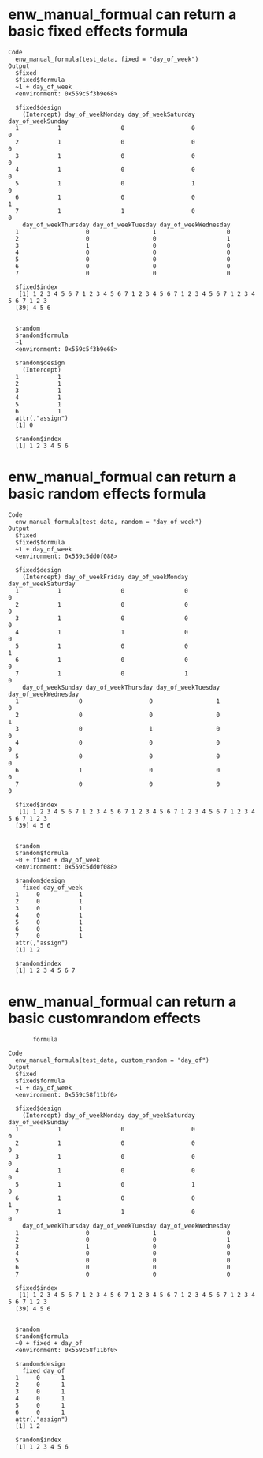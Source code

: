 # enw_manual_formual can return a basic fixed effects formula

    Code
      enw_manual_formula(test_data, fixed = "day_of_week")
    Output
      $fixed
      $fixed$formula
      ~1 + day_of_week
      <environment: 0x559c5f3b9e68>
      
      $fixed$design
        (Intercept) day_of_weekMonday day_of_weekSaturday day_of_weekSunday
      1           1                 0                   0                 0
      2           1                 0                   0                 0
      3           1                 0                   0                 0
      4           1                 0                   0                 0
      5           1                 0                   1                 0
      6           1                 0                   0                 1
      7           1                 1                   0                 0
        day_of_weekThursday day_of_weekTuesday day_of_weekWednesday
      1                   0                  1                    0
      2                   0                  0                    1
      3                   1                  0                    0
      4                   0                  0                    0
      5                   0                  0                    0
      6                   0                  0                    0
      7                   0                  0                    0
      
      $fixed$index
       [1] 1 2 3 4 5 6 7 1 2 3 4 5 6 7 1 2 3 4 5 6 7 1 2 3 4 5 6 7 1 2 3 4 5 6 7 1 2 3
      [39] 4 5 6
      
      
      $random
      $random$formula
      ~1
      <environment: 0x559c5f3b9e68>
      
      $random$design
        (Intercept)
      1           1
      2           1
      3           1
      4           1
      5           1
      6           1
      attr(,"assign")
      [1] 0
      
      $random$index
      [1] 1 2 3 4 5 6
      
      

# enw_manual_formual can return a basic random effects formula

    Code
      enw_manual_formula(test_data, random = "day_of_week")
    Output
      $fixed
      $fixed$formula
      ~1 + day_of_week
      <environment: 0x559c5dd0f088>
      
      $fixed$design
        (Intercept) day_of_weekFriday day_of_weekMonday day_of_weekSaturday
      1           1                 0                 0                   0
      2           1                 0                 0                   0
      3           1                 0                 0                   0
      4           1                 1                 0                   0
      5           1                 0                 0                   1
      6           1                 0                 0                   0
      7           1                 0                 1                   0
        day_of_weekSunday day_of_weekThursday day_of_weekTuesday day_of_weekWednesday
      1                 0                   0                  1                    0
      2                 0                   0                  0                    1
      3                 0                   1                  0                    0
      4                 0                   0                  0                    0
      5                 0                   0                  0                    0
      6                 1                   0                  0                    0
      7                 0                   0                  0                    0
      
      $fixed$index
       [1] 1 2 3 4 5 6 7 1 2 3 4 5 6 7 1 2 3 4 5 6 7 1 2 3 4 5 6 7 1 2 3 4 5 6 7 1 2 3
      [39] 4 5 6
      
      
      $random
      $random$formula
      ~0 + fixed + day_of_week
      <environment: 0x559c5dd0f088>
      
      $random$design
        fixed day_of_week
      1     0           1
      2     0           1
      3     0           1
      4     0           1
      5     0           1
      6     0           1
      7     0           1
      attr(,"assign")
      [1] 1 2
      
      $random$index
      [1] 1 2 3 4 5 6 7
      
      

# enw_manual_formual can return a basic customrandom effects
           formula

    Code
      enw_manual_formula(test_data, custom_random = "day_of")
    Output
      $fixed
      $fixed$formula
      ~1 + day_of_week
      <environment: 0x559c58f11bf0>
      
      $fixed$design
        (Intercept) day_of_weekMonday day_of_weekSaturday day_of_weekSunday
      1           1                 0                   0                 0
      2           1                 0                   0                 0
      3           1                 0                   0                 0
      4           1                 0                   0                 0
      5           1                 0                   1                 0
      6           1                 0                   0                 1
      7           1                 1                   0                 0
        day_of_weekThursday day_of_weekTuesday day_of_weekWednesday
      1                   0                  1                    0
      2                   0                  0                    1
      3                   1                  0                    0
      4                   0                  0                    0
      5                   0                  0                    0
      6                   0                  0                    0
      7                   0                  0                    0
      
      $fixed$index
       [1] 1 2 3 4 5 6 7 1 2 3 4 5 6 7 1 2 3 4 5 6 7 1 2 3 4 5 6 7 1 2 3 4 5 6 7 1 2 3
      [39] 4 5 6
      
      
      $random
      $random$formula
      ~0 + fixed + day_of
      <environment: 0x559c58f11bf0>
      
      $random$design
        fixed day_of
      1     0      1
      2     0      1
      3     0      1
      4     0      1
      5     0      1
      6     0      1
      attr(,"assign")
      [1] 1 2
      
      $random$index
      [1] 1 2 3 4 5 6
      
      

